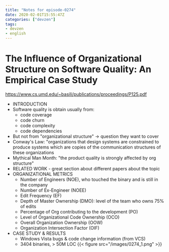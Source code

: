 ```yaml
---
title: "Notes for episode-0274"
date: 2020-02-01T15:55:47Z
categories: ["devzen"]
tags:
- devzen
- english
---
```


# The Influence of Organizational Structure on Software Quality: An Empirical Case Study
https://www.cs.umd.edu/~basili/publications/proceedings/P125.pdf

- INTRODUCTION
- Software quality is obtain usually from:
  - code coverage
  - code churn
  - code complexity
  - code dependencies
- But not from "organizational structure" -> question they want to cover
- Conway's Law: "organizations that design systems are constrained 
    to produce systems which are copies of the communication structures 
    of these organizations
- Mythical Man Month: "the product quality is strongly affected by org structure" 
- RELATED WORK - great section about different papers about the topic
- ORGANIZATIONAL METRICS
  - Number of Engineers (NOE), who touched the binary and is still in the company
  - Number of Ex-Engineer (NOEE)
  - Edit Frequency (EF)
  - Depth of Master Ownership (DMO): level of the team who owns 75% of edits
  - Percentage of Org contributing to the development (PO)
  - Level of Organizational Code Ownership (OCO)
  - Overall Organization Ownership (OOW)
  - Organization Intersection Factor (OIF)
- CASE STUDY & RESULTS
  - Windows Vista bugs & code change information (from VCS)
  - 3404 binaries, > 50M LOC
{{< figure src="/images/0274_1.png" >}}
